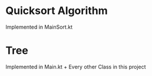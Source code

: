 # Quicksort Algorithm
Implemented in MainSort.kt

# Tree
Implemented in Main.kt + Every other Class in this project
